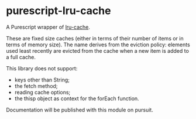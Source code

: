 # purescript-lru-cache
A Purescript wrapper of [lru-cache](https://github.com/isaacs/node-lru-cache).

These are fixed size caches (either in terms of their number of items or in terms of memory size).
The name derives from the eviction policy: elements used least recently are 
evicted from the cache when a new item is added to a full cache.

This library does not support:
   * keys other than String;
   * the fetch method;
   * reading cache options;
   * the thisp object as context for the forEach function.

Documentation will be published with this module on pursuit.
